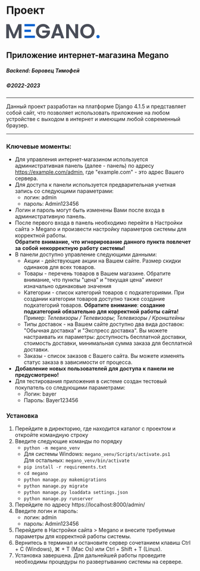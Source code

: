 # Проект

![logo](/megano/static/assets/img/logo.png)

## Приложение интернет-магазина Megano

##### Backend: Боровец Тимофей
##### ©2022-2023
* * *
Данный проект разработан на платформе Django 4.1.5 и представляет собой сайт, что позволяет использовать приложение на 
любом устройстве с выходом в интернет и имеющим любой современный браузер.
* * *
### Ключевые моменты:
* Для управления интернет-магазином используется административная панель (далее - панель) по адресу  
https://example.com/admin, где "example.com" - это адрес Вашего сервера.
* Для доступа к панели используется предварительная учетная запись со следующими параметрами:
  * логин: admin
  * пароль: Admin123456
* Логин и пароль могут быть изменены Вами после входа в административную панель.
* После первого входа в панель необходимо перейти в Настройки сайта > Megano и произвести настройку параметров 
системы для корректной работы.  
**Обратите** **внимание,** **что** **игнорирование** **данного** **пункта** **повлечет** 
**за** **собой** **некорректную** **работу** **системы!**
* В панели доступно управление следующими данными:
  * Акции - действующие акции на Вашем сайте. Размер скидки одинаков для всех товаров.
  * Товары - перечень товаров в Вашем магазине. Обратите внимание, что пункты "цена" и "текущая цена" имеют изначально 
  одинаковые значения
  * Категории - список категорий товаров с подкатегориями. При создании категории товаров доступно также 
  создание подкатегорий товаров. 
  **Обратите** **внимание**: **создание** **подкатегорий** **обязательно** **для** **корректной** **работы** **сайта!**  
  Пример: *Телевизоры* */* *Телевизоры*; *Телевизоры* */* *Кронштейны*
  * Типы доставок - на Вашем сайте доступно два вида доставок: "Обычная доставка" и "Экспресс доставка". Вы можете 
  настраивать их параметры: доступность бесплатной доставки, стоимость доставки, минимальная сумма заказа для бесплатной
  доставки.
  * Заказы - список заказов с Вашего сайта. Вы можете изменять статус заказа в зависимости от процесса.
* **Добавление** **новых** **пользователей** **для** **доступа** **к** **панели** **не** **предусмотрено!**
* Для тестирования приложения в системе создан тестовый покупатель со следующими параметрами:
  * Логин: bayer
  * Пароль: Bayer123456

### Установка

1. Перейдите в директорию, где находится каталог с проектом и откройте командную строку
2. Введите следующие команды по порядку  
    * ```python -m megano_venv```
    *  Для системы Windows: ```megano_venv/Scripts/activate.ps1```  
       Для остальных: ```megano_venv/bin/activate```
    * ```pip install -r requirements.txt```
    *  ```cd megano``` 
    * ```python manage.py makemigrations```
    * ```python manage.py migrate```
    * ```python manage.py loaddata settings.json```
    * ```python manage.py runserver```  
3. Перейдите по адресу https://localhost:8000/admin/
4. Введите логин и пароль:
   * логин: admin
   * пароль: Admin123456
5. Перейдите в Настройки сайта > Megano и внесите требуемые параметры для корректной работы системы.
6. Вернитесь в терминал и остановите сервер сочетанием клавиш Ctrl + C (Windows), ⌘ + T (Mac Os) 
или Ctrl + Shift + T (Linux).
7. Установка завершена. Для дальнейшей работы проведите необходимы процедуры по развертыванию системы на сервере.
